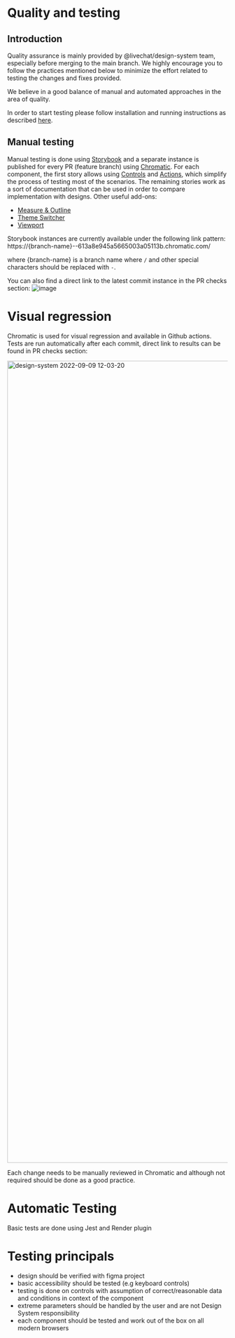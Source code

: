 # Quality and testing

## Introduction

Quality assurance is mainly provided by @livechat/design-system team, especially before merging to the main branch. We highly encourage you to follow the practices mentioned below to minimize the effort related to testing the changes and fixes provided.

We believe in a good balance of manual and automated approaches in the area of quality.

In order to start testing please follow installation and running instructions as described [here](./README.md).

## Manual testing

Manual testing is done using [Storybook](https://storybook.js.org/) and a separate instance is published for every PR (feature branch) using [Chromatic](https://www.chromatic.com/). For each component, the first story allows using [Controls](https://storybook.js.org/docs/react/essentials/controls) and [Actions](https://storybook.js.org/docs/react/essentials/actions), which simplify the process of testing most of the scenarios. The remaining stories work as a sort of documentation that can be used in order to compare implementation with designs. Other useful add-ons:
* [Measure & Outline](https://storybook.js.org/docs/react/essentials/measure-and-outline)
* [Theme Switcher](https://storybook.js.org/addons/storybook-addon-themes)
* [Viewport](https://storybook.js.org/docs/react/essentials/viewport)

Storybook instances are currently available under the following link pattern:
https://{branch-name}--613a8e945a5665003a05113b.chromatic.com/

where {branch-name} is a branch name where `/` and other special characters should be replaced with `-`.

You can also find a direct link to the latest commit instance in the PR checks section:
![image](https://user-images.githubusercontent.com/46003125/189325522-e47a5a96-6657-40fb-9a86-cdc45ebe566c.png)


# Visual regression

Chromatic is used for visual regression and available in Github actions. Tests are run automatically after each commit, direct link to results can be found in PR checks section:

<img width="1828" alt="design-system 2022-09-09 12-03-20" src="https://user-images.githubusercontent.com/46003125/189325825-da23cce6-bad9-4633-b3dc-ca0ca1974402.png">

Each change needs to be manually reviewed in Chromatic and although not required should be done as a good practice.

# Automatic Testing

Basic tests are done using Jest and Render plugin

# Testing principals

- design should be verified with figma project
- basic accessibility should be tested (e.g keyboard controls)
- testing is done on controls with assumption of correct/reasonable data and conditions in context of the component
- extreme parameters should be handled by the user and are not Design System responsibility
- each component should be tested and work out of the box on all modern browsers
